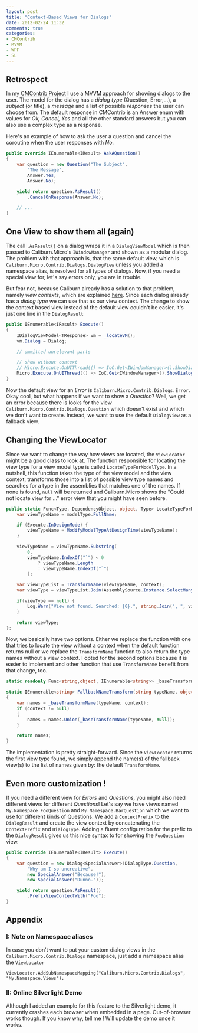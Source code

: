 ```yaml
---
layout: post
title: "Context-Based Views for Dialogs"
date: 2012-02-24 11:32
comments: true
categories: 
- CMContrib
- MVVM
- WPF
- SL
---
```

## Retrospect
In my [CMContrib Project](/projects/cmcontrib.html) I use a MVVM approach for
showing dialogs to the user. The model for the dialog has a _dialog type_
(Question, Error,...), a _subject_ (or title), a _message_ and a list of
possible _responses_ the user can choose from. The default response in CMContrib
is an Answer enum with values for _Ok, Cancel, Yes_ and all the other standard
answers but you can also use a complex type as a response.

Here's an example of how to ask the user a question and cancel the coroutine
when the user responses with _No_.
``` csharp
public override IEnumerable<IResult> AskAQuestion()
{
    var question = new Question("The Subject",
        "The Message",
        Answer.Yes,
        Answer.No);

    yield return question.AsResult()
        .CancelOnResponse(Answer.No);

    // ...
}
```
<!--more-->
## One View to show them all (again)
The call `.AsResult()` on a dialog wraps it in a `DialogViewModel` which is then
passed to Caliburn.Micro's `IWindowManager` and shown as a modular dialog. The problem
with that approach is, that the same default view, which is `Caliburn.Micro.Contrib.Dialogs.DialogView` unless you added a namespace alias, is resolved for all types of dialogs. Now, if you need a special view for, let's say errors only, you are in trouble.

But fear not, because Caliburn already has a solution to that problem, namely _view contexts_, which are explained [here](http://devlicio.us/blogs/rob_eisenberg/archive/2010/11/18/caliburn-micro-soup-to-nuts-part-6d-a-billy-hollis-hybrid-shell.aspx). Since each dialog already has a _dialog type_ we can use that as our view context. The change to show the context based view instead of the default view couldn't be easier, it's just one line in the `DialogResult`
``` csharp
public IEnumerable<IResult> Execute()
{
    IDialogViewModel<TResponse> vm = _locateVM();
    vm.Dialog = Dialog;

    // ommitted unrelevant parts

    // show without context
    // Micro.Execute.OnUIThread(() => IoC.Get<IWindowManager>().ShowDialog(vm));
    Micro.Execute.OnUIThread(() => IoC.Get<IWindowManager>().ShowDialog(vm, Dialog.DialogType));
}
```
Now the default view for an _Error_ is `Caliburn.Micro.Contrib.Dialogs.Error`.
Okay cool, but what happens if we want to show a _Question_? Well, we get an
error because there is looks for the view
`Caliburn.Micro.Contrib.Dialogs.Question` which doesn't exist and which we don't
want to create. Instead, we want to use the default `DialogView` as a fallback view.

## Changing the ViewLocator
Since we want to change the way how views are located, the `ViewLocator` might
be a good class to look at. The function responsible for locating the view type for
a view model type is called `LocateTypeForModelType`. In a nutshell, this function takes the
type of the view model and the view context, transforms those into a list of
possible view type names and searches for a type in the assemblies that matches
one of the names. If none is found, `null` will be returned and Caliburn.Micro
shows the "Could not locate view for ..." error view that you might have seen
before.
``` csharp
public static Func<Type, DependencyObject, object, Type> LocateTypeForModelType = (modelType, displayLocation, context) => {
    var viewTypeName = modelType.FullName;

    if (Execute.InDesignMode) {
        viewTypeName = ModifyModelTypeAtDesignTime(viewTypeName);
    }

    viewTypeName = viewTypeName.Substring(
        0,
        viewTypeName.IndexOf("`") < 0
            ? viewTypeName.Length
            : viewTypeName.IndexOf("`")
        );

    var viewTypeList = TransformName(viewTypeName, context);
    var viewType = viewTypeList.Join(AssemblySource.Instance.SelectMany(a => a.GetExportedTypes()), n => n, t => t.FullName, (n, t) => t).FirstOrDefault();

    if(viewType == null) {
        Log.Warn("View not found. Searched: {0}.", string.Join(", ", viewTypeList.ToArray()));
    }

    return viewType;
};
```
Now, we basically have two options. Either we replace the function with one that
tries to locate the view without a context when the default function returns
null or we replace the `TransformName` function to also return the type names
without a view context.
I opted for the second options because it is easier to implement and other
function that use `TransformName` benefit from that change, too.
``` csharp
static readonly Func<string,object, IEnumerable<string>> _baseTransformName = Micro.ViewLocator.TransformName;

static IEnumerable<string> FallbackNameTransform(string typeName, object context)
{
    var names = _baseTransformName(typeName, context);
    if (context != null)
    {
        names = names.Union(_baseTransformName(typeName, null));
    }

    return names;
}
```
The implementation is pretty straight-forward. Since the `ViewLocator` returns the first view type found, we simply append the name(s) of the fallback view(s) to the list of names given by: the default `TransformName`.

## Even more customization !
If you need a different view for _Errors_ and _Questions_, you might also need
different views for different _Questions_! Let's say we have views named
`My.Namespace.FooQuestion` and `My.Namespace.BarQuestion` which we want to use for different
kinds of Questions. We add a `ContextPrefix` to the `DialogResult` and create
the view context by concatenating the `ContextPrefix` and `DialogType`. Adding a
fluent configuration for the prefix to the `DialogResult` gives us this nice
syntax to for showing the `FooQuestion` view.
``` csharp
public override IEnumerable<IResult> Execute()
{
    var question = new Dialog<SpecialAnswer>(DialogType.Question,
        "Why am I so uncreative",
        new SpecialAnswer("Because!"),
        new SpecialAnswer("Dunno."));

    yield return question.AsResult()
        .PrefixViewContextWith("Foo");
}
```

## Appendix
### I: Note on Namespace aliases
In case you don't want to put your custom dialog views in the `Caliburn.Micro.Contrib.Dialogs` namespace, just add a namespace alias the `ViewLocator`
```
ViewLocator.AddSubNamespaceMapping("Caliburn.Micro.Contrib.Dialogs", "My.Namespace.Views");
```

### II: Online Silverlight Demo
Although I added an example for this feature to the Silverlight demo, it
currently crashes each browser when embedded in a page. Out-of-browser works
though. If you know why, tell me ! Will update the demo once it works.
